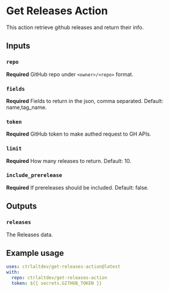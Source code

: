 # Get Releases Action

This action retrieve github releases and return their info.

## Inputs

### `repo`

**Required** GitHub repo under `<owner>/<repo>` format.
### `fields`

**Required** Fields to return in the json, comma separated. Default: name,tag_name.

### `token`

**Required** GitHub token to make authed request to GH APIs.

### `limit`

**Required** How many releases to return. Default: 10.

### `include_prerelease`

**Required** If prereleases should be included. Default: false.

## Outputs

### `releases`

The Releases data.

## Example usage

```yml
uses: ctrlaltdev/get-releases-action@latest
with:
  repo: ctrlaltdev/get-releases-action
  token: ${{ secrets.GITHUB_TOKEN }}
```
